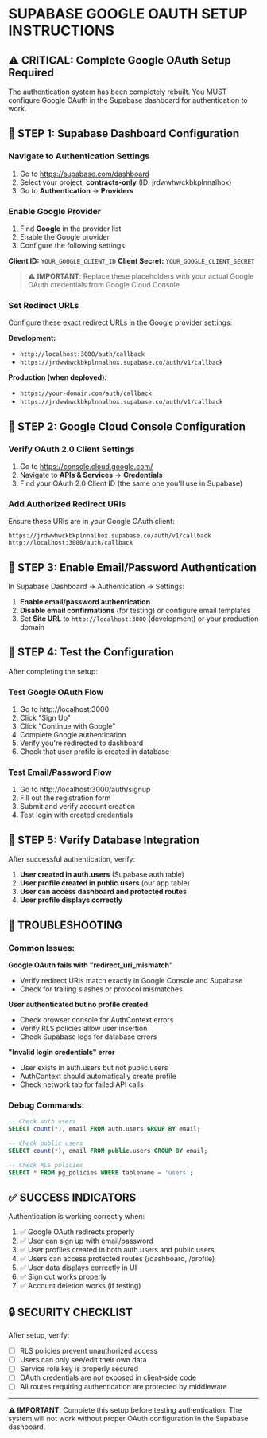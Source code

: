 # SUPABASE GOOGLE OAUTH SETUP INSTRUCTIONS

## ⚠️ CRITICAL: Complete Google OAuth Setup Required

The authentication system has been completely rebuilt. You MUST configure Google OAuth in the Supabase dashboard for authentication to work.

## 🔧 STEP 1: Supabase Dashboard Configuration

### Navigate to Authentication Settings
1. Go to https://supabase.com/dashboard
2. Select your project: **contracts-only** (ID: jrdwwhwckbkplnnalhox)
3. Go to **Authentication** → **Providers**

### Enable Google Provider
1. Find **Google** in the provider list
2. Enable the Google provider
3. Configure the following settings:

**Client ID:** `YOUR_GOOGLE_CLIENT_ID`
**Client Secret:** `YOUR_GOOGLE_CLIENT_SECRET`

> ⚠️ **IMPORTANT**: Replace these placeholders with your actual Google OAuth credentials from Google Cloud Console

### Set Redirect URLs
Configure these exact redirect URLs in the Google provider settings:

**Development:**
- `http://localhost:3000/auth/callback`
- `https://jrdwwhwckbkplnnalhox.supabase.co/auth/v1/callback`

**Production (when deployed):**
- `https://your-domain.com/auth/callback`
- `https://jrdwwhwckbkplnnalhox.supabase.co/auth/v1/callback`

## 🔧 STEP 2: Google Cloud Console Configuration

### Verify OAuth 2.0 Client Settings
1. Go to https://console.cloud.google.com/
2. Navigate to **APIs & Services** → **Credentials**
3. Find your OAuth 2.0 Client ID (the same one you'll use in Supabase)

### Add Authorized Redirect URIs
Ensure these URIs are in your Google OAuth client:

```
https://jrdwwhwckbkplnnalhox.supabase.co/auth/v1/callback
http://localhost:3000/auth/callback
```

## 🔧 STEP 3: Enable Email/Password Authentication

In Supabase Dashboard → Authentication → Settings:
1. **Enable email/password authentication**
2. **Disable email confirmations** (for testing) or configure email templates
3. Set **Site URL** to `http://localhost:3000` (development) or your production domain

## 🔧 STEP 4: Test the Configuration

After completing the setup:

### Test Google OAuth Flow
1. Go to http://localhost:3000
2. Click "Sign Up" 
3. Click "Continue with Google"
4. Complete Google authentication
5. Verify you're redirected to dashboard
6. Check that user profile is created in database

### Test Email/Password Flow  
1. Go to http://localhost:3000/auth/signup
2. Fill out the registration form
3. Submit and verify account creation
4. Test login with created credentials

## 🔧 STEP 5: Verify Database Integration

After successful authentication, verify:

1. **User created in auth.users** (Supabase auth table)
2. **User profile created in public.users** (our app table)
3. **User can access dashboard and protected routes**
4. **User profile displays correctly**

## 🚨 TROUBLESHOOTING

### Common Issues:

**Google OAuth fails with "redirect_uri_mismatch"**
- Verify redirect URIs match exactly in Google Console and Supabase
- Check for trailing slashes or protocol mismatches

**User authenticated but no profile created**
- Check browser console for AuthContext errors
- Verify RLS policies allow user insertion
- Check Supabase logs for database errors

**"Invalid login credentials" error**
- User exists in auth.users but not public.users
- AuthContext should automatically create profile
- Check network tab for failed API calls

### Debug Commands:

```sql
-- Check auth users
SELECT count(*), email FROM auth.users GROUP BY email;

-- Check public users  
SELECT count(*), email FROM public.users GROUP BY email;

-- Check RLS policies
SELECT * FROM pg_policies WHERE tablename = 'users';
```

## ✅ SUCCESS INDICATORS

Authentication is working correctly when:

1. ✅ Google OAuth redirects properly
2. ✅ User can sign up with email/password  
3. ✅ User profiles created in both auth.users and public.users
4. ✅ Users can access protected routes (/dashboard, /profile)
5. ✅ User data displays correctly in UI
6. ✅ Sign out works properly
7. ✅ Account deletion works (if testing)

## 🔒 SECURITY CHECKLIST

After setup, verify:
- [ ] RLS policies prevent unauthorized access
- [ ] Users can only see/edit their own data  
- [ ] Service role key is properly secured
- [ ] OAuth credentials are not exposed in client-side code
- [ ] All routes requiring authentication are protected by middleware

---

**⚠️ IMPORTANT**: Complete this setup before testing authentication. The system will not work without proper OAuth configuration in the Supabase dashboard.